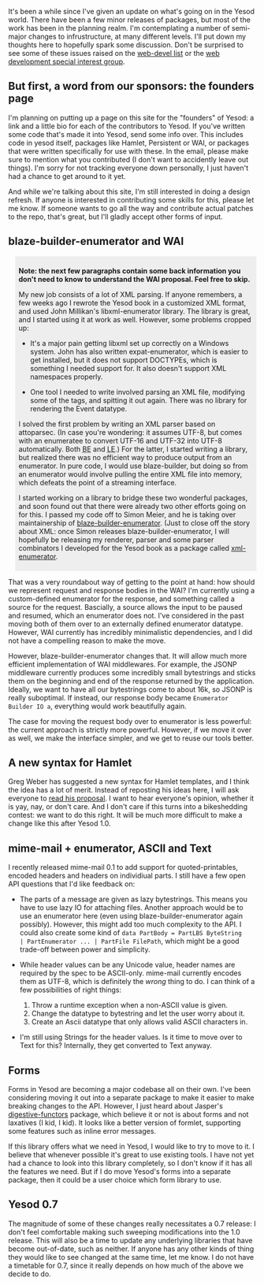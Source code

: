 It's been a while since I've given an update on what's going on in the Yesod world. There have been a few minor releases of packages, but most of the work has been in the planning realm. I'm contemplating a number of semi-major changes to infrustructure, at many different levels. I'll put down my thoughts here to hopefully spark some discussion. Don't be surprised to see some of these issues raised on the [web-devel list](http://www.haskell.org/mailman/listinfo/web-devel) or the [web development special interest group](http://www.haskellers.com/teams/4/).

## But first, a word from our sponsors: the founders page

I'm planning on putting up a page on this site for the "founders" of Yesod: a link and a little bio for each of the contributors to Yesod. If you've written some code that's made it into Yesod, send some info over. This includes code in yesod itself, packages like Hamlet, Persistent or WAI, or packages that were written specifically for use with these. In the email, please make sure to mention what you contributed (I don't want to accidently leave out things). I'm sorry for not tracking everyone down personally, I just haven't had a chance to get around to it yet.

And while we're talking about this site, I'm still interested in doing a design refresh. If anyone is interested in contributing some skills for this, please let me know. If someone wants to go all the way and contribute actual patches to the repo, that's great, but I'll gladly accept other forms of input.

## blaze-builder-enumerator and WAI

<div style="background:#eee;padding:0.5em;margin-left:1em"><p><b>Note: the next few paragraphs contain some back information you don't need to know to understand the WAI proposal. Feel free to skip.</b></p>

My new job consists of a lot of XML parsing. If anyone remembers, a few weeks ago I rewrote the Yesod book in a customized XML format, and used John Millikan's libxml-enumerator library. The library is great, and I started using it at work as well. However, some problems cropped up:

* It's a major pain getting libxml set up correctly on a Windows system. John has also written expat-enumerator, which is easier to get installed, but it does not support DOCTYPEs, which is something I needed support for. It also doesn't support XML namespaces properly.

* One tool I needed to write involved parsing an XML file, modifying some of the tags, and spitting it out again. There was no library for rendering the Event datatype.

I solved the first problem by writing an XML parser based on attoparsec. (In case you're wondering: it assumes UTF-8, but comes with an enumeratee to convert UTF-16 and UTF-32 into UTF-8 automatically. Both <abbr title="Big Endian">BE</abbr> and <abbr title="Little Endian">LE</abbr>.) For the latter, I started writing a library, but realized there was no efficient way to produce output from an enumerator. In pure code, I would use blaze-builder, but doing so from an enumerator would involve pulling the entire XML file into memory, which defeats the point of a streaming interface.

I started working on a library to bridge these two wonderful packages, and soon found out that there were already two other efforts going on for this. I passed my code off to Simon Meier, and he is taking over maintainership of <a href="https://github.com/meiersi/blaze-builder-enumerator">blaze-builder-enumerator</a>. (Just to close off the story about XML: once Simon releases blaze-builder-enumerator, I will hopefully be releasing my renderer, parser and some parser combinators I developed for the Yesod book as a package called [xml-enumerator](https://github.com/snoyberg/xml-enumerator).

</div>

That was a very roundabout way of getting to the point at hand: how should we represent request and response bodies in the WAI? I'm currently using a custom-defined enumerator for the response, and something called a source for the request. Bascially, a source allows the input to be paused and resumed, which an enumerator does not. I've considered in the past moving both of them over to an externally defined enumerator datatype. However, WAI currently has incredibly minimalistic dependencies, and I did not have a compelling reason to make the move.

However, blaze-builder-enumerator changes that. It will allow much more efficient implementation of WAI middlewares. For example, the JSONP middleware currently produces some incredibly small bytestrings and sticks them on the beginning and end of the response returned by the application. Ideally, we want to have all our bytestrings come to about 16k, so JSONP is really suboptimal. If instead, our response body became <code>Enumerator Builder IO a</code>, everything would work beautifully again.

The case for moving the request body over to enumerator is less powerful: the current approach is strictly more powerful. However, if we move it over as well, we make the interface simpler, and we get to reuse our tools better.

## A new syntax for Hamlet

Greg Weber has suggested a new syntax for Hamlet templates, and I think the idea has a lot of merit. Instead of reposting his ideas here, I will ask everyone to [read his proposal](http://www.haskell.org/pipermail/web-devel/2010/000569.html). I want to hear everyone's opinion, whether it is yay, nay, or don't care. And I don't care if this turns into a bikeshedding contest: we want to do this right. It will be much more difficult to make a change like this after Yesod 1.0.

## mime-mail + enumerator, ASCII and Text

I recently released mime-mail 0.1 to add support for quoted-printables, encoded headers and headers on individiual parts. I still have a few open API questions that I'd like feedback on:

* The parts of a message are given as lazy bytestrings. This means you have to use lazy IO for attaching files. Another approach would be to use an enumerator here (even using blaze-builder-enumerator again possibly). However, this might add too much complexity to the API. I could also create some kind of <code>data PartBody = PartLBS ByteString | PartEnumerator ... | PartFile FilePath</code>, which might be a good trade-off between power and simplicity.

* While header values can be any Unicode value, header names are required by the spec to be ASCII-only. mime-mail currently encodes them as UTF-8, which is definitely the *wrong* thing to do. I can think of a few possibilities of right things:<ol><li>Throw a runtime exception when a non-ASCII value is given.</li><li>Change the datatype to bytestring and let the user worry about it.</li><li>Create an Ascii datatype that only allows valid ASCII characters in.</li></ol>

* I'm still using Strings for the header values. Is it time to move over to Text for this? Internally, they get converted to Text anyway.

## Forms

Forms in Yesod are becoming a major codebase all on their own. I've been considering moving it out into a separate package to make it easier to make breaking changes to the API. However, I just heard about Jasper's [digestive-functors](http://hackage.haskell.org/package/digestive-functors) package, which believe it or not is about forms and not laxatives (I kid, I kid). It looks like a better version of formlet, supporting some features such as inline error messages.

If this library offers what we need in Yesod, I would like to try to move to it. I believe that whenever possible it's great to use existing tools. I have not yet had a chance to look into this library completely, so I don't know if it has all the features we need. But if I do move Yesod's forms into a separate package, then it could be a user choice which form library to use.

## Yesod 0.7

The magnitude of some of these changes really necessitates a 0.7 release: I don't feel comfortable making such sweeping modifications into the 1.0 release. This will also be a time to update any underlying libraries that have become out-of-date, such as neither. If anyone has any other kinds of thing they would like to see changed at the same time, let me know. I do not have a timetable for 0.7, since it really depends on how much of the above we decide to do.
